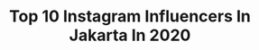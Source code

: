 ---
title: Top 10 Instagram Influencers In Jakarta In 2020
description: Identify the most popular Instagram accounts on inBeat.
platform: Instagram
profiles:
  - username: "aryaberkharisma"
    fullname: >-
      Arya Kharisma Hardy
    location: "Indonesia"
    followers: 7328
    engagement: 1122
    commentsToLikes: 0.019631
    avatar: "https://scontent-atl3-1.cdninstagram.com/v/t51.2885-19/s320x320/21576790_492430977799031_2976104898073985024_a.jpg?_nc_ht=scontent-atl3-1.cdninstagram.com&_nc_ohc=PsT0IeUW2RkAX8l-L17&oh=1c91955a4c0ee313755a97477dd76b7e&oe=5EB9C9F6"
    verified: false
    hashtags: "#transformasi, #hmiberkurban, #baturaja, #samawaoddy"
  - username: "ijoeel"
    fullname: >-
      IJOEL
    location: "Indonesia"
    followers: 31359
    engagement: 573
    commentsToLikes: 0.013714
    avatar: "https://scontent-ort2-1.cdninstagram.com/v/t51.2885-19/s320x320/90809240_537249100557620_6572720596327596032_n.jpg?_nc_ht=scontent-ort2-1.cdninstagram.com&_nc_ohc=82j_3SMvGrEAX_xcI5O&oh=1bdef4226ca59d87d3df172507e233fa&oe=5EBC09A9"
    verified: false
    hashtags: "#memotretitumembidik, #desabinaanbaktibca, #hutbca63, #coronaeffect"
  - username: "berkemas"
    fullname: >-
      kem
    location: "Indonesia"
    followers: 7648
    engagement: 924
    commentsToLikes: 0.022856
    avatar: "https://scontent-lht6-1.cdninstagram.com/v/t51.2885-19/s320x320/64388734_460414664503460_205043121690509312_n.jpg?_nc_ht=scontent-lht6-1.cdninstagram.com&_nc_ohc=PHbW4TFaSRkAX_7qc21&oh=ab3a6fb2a1e5296ecf28b54019fd8327&oe=5EB4C728"
    verified: false
    hashtags: "#priapilihshopee, #janganseriusseriusgrapitinya, #tiktok, #wdzgbattleground4"
  - username: "ferrypaulus22"
    fullname: >-
      Ferry Paulus
    location: "Indonesia"
    followers: 56967
    engagement: 2368
    commentsToLikes: 0.064395
    avatar: "https://scontent-lhr8-1.cdninstagram.com/v/t51.2885-19/s320x320/39264480_307721139980946_719117940716208128_n.jpg?_nc_ht=scontent-lhr8-1.cdninstagram.com&_nc_ohc=Yb9SSviWjqIAX8azWza&oh=f4b08f6b46679be1708bba20fe540080&oe=5EB8A87D"
    verified: false
    hashtags: "#believein12, #juaraliga"
  - username: "suryanesia"
    fullname: >-
      सूर्य 🌞
    location: "Indonesia"
    followers: 7638
    engagement: 1207
    commentsToLikes: 0.088397
    avatar: "https://scontent-amt2-1.cdninstagram.com/v/t51.2885-19/s320x320/47581172_392731831533028_3869591986952470528_n.jpg?_nc_ht=scontent-amt2-1.cdninstagram.com&_nc_ohc=jwuz8E7Zu2MAX-0N4J1&oh=47834ed36b5f9ef64ced0bff1b12bdd4&oe=5E80387B"
    verified: false
    hashtags: "#suryanesia, #explorejogja, #suryanesia, #harianesia"
  - username: "judits29"
    fullname: >-
      Mayang Yudittia
    location: "Indonesia"
    followers: 69822
    engagement: 1066
    commentsToLikes: 0.027090
    avatar: "https://scontent-atl3-1.cdninstagram.com/v/t51.2885-19/s320x320/90860216_635074290677970_1441205842727665664_n.jpg?_nc_ht=scontent-atl3-1.cdninstagram.com&_nc_ohc=T8idOZeprBMAX9BHi1Y&oh=4ff4508f1cf08d585a02886fc81e20e6&oe=5EBAE59F"
    verified: false
    hashtags: "#aruna, #saturdaymood, #stayathome, #throwback"
  - username: "audreyteguh"
    fullname: >-
      Audrey Teguh
    location: "Indonesia"
    followers: 292550
    engagement: 340
    commentsToLikes: 0.056663
    avatar: "https://scontent-ams4-1.cdninstagram.com/v/t51.2885-19/s320x320/26868949_1436309816496583_2654762613287682048_n.jpg?_nc_ht=scontent-ams4-1.cdninstagram.com&_nc_ohc=bX-7I5k2X_IAX-BP81I&oh=a1092784b0b02e71210783ed2fcaf9db&oe=5EBAB5F2"
    verified: true
    hashtags: "#throwback, #dirumahaja"
  - username: "ditapermatas"
    fullname: >-
      Dita Permatas
    location: "Indonesia"
    followers: 10102
    engagement: 1380
    commentsToLikes: 0.034436
    avatar: "https://scontent-lhr8-1.cdninstagram.com/v/t51.2885-19/s320x320/89373967_616058902573593_5199399357413064704_n.jpg?_nc_ht=scontent-lhr8-1.cdninstagram.com&_nc_ohc=zO1NODcNiU0AX-S2sfl&oh=3671e3cac11053fdab0c00628358b28a&oe=5EBB6E2D"
    verified: false
    hashtags: "#sintas, #untiltomorrow, #ditapermatas, #dcdc"
  - username: "putra_bogel"
    fullname: >-
      dirgaputra
    location: "Indonesia"
    followers: 2196
    engagement: 1655
    commentsToLikes: 0.206040
    avatar: "https://scontent-amt2-1.cdninstagram.com/v/t51.2885-19/s320x320/73352745_1318378318341122_8556885230974140416_n.jpg?_nc_ht=scontent-amt2-1.cdninstagram.com&_nc_ohc=YlMz0PWe0xkAX_FKsYU&oh=a93daaac60ee1dba1a138cff21e108fa&oe=5E786C56"
    verified: false
    hashtags: "#pendakikucel, #pendakiselaw, #exploresumut, #katakatabijakkehidupan"
  - username: "sofyansap"
    fullname: >-
      Sofyan Pratama
    location: "Indonesia"
    followers: 18356
    engagement: 928
    commentsToLikes: 0.027458
    avatar: "https://scontent-lhr8-1.cdninstagram.com/v/t51.2885-19/s320x320/78830486_600925644003063_3517148564075577344_n.jpg?_nc_ht=scontent-lhr8-1.cdninstagram.com&_nc_ohc=we0GQj0lKI8AX-K2RTv&oh=7ab306a6a6a7fd238ed5d29888c9b466&oe=5EB9C6F5"
    verified: false
    hashtags: "#postthepeople, #ootd, #kolaborasi, #lokalbrand"
---
